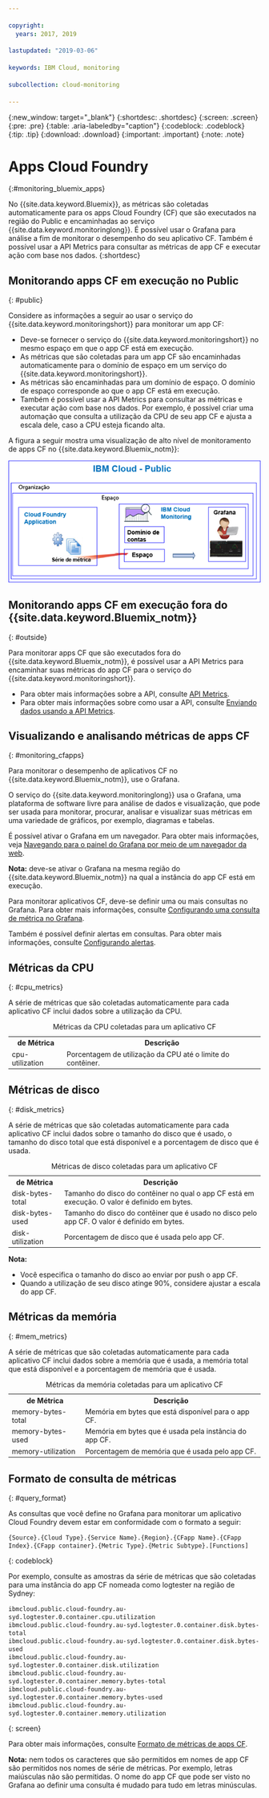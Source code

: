 ```yaml
---

copyright:
  years: 2017, 2019

lastupdated: "2019-03-06"

keywords: IBM Cloud, monitoring

subcollection: cloud-monitoring

---
```


{:new_window: target="_blank"}
{:shortdesc: .shortdesc}
{:screen: .screen}
{:pre: .pre}
{:table: .aria-labeledby="caption"}
{:codeblock: .codeblock}
{:tip: .tip}
{:download: .download}
{:important: .important}
{:note: .note}


# Apps Cloud Foundry
 {:#monitoring_bluemix_apps}

No {{site.data.keyword.Bluemix}}, as métricas são coletadas automaticamente para os apps Cloud Foundry (CF) que são executados na região do Public e encaminhadas ao serviço {{site.data.keyword.monitoringlong}}. É possível usar o Grafana para análise a fim de monitorar o desempenho do seu aplicativo CF. Também é possível usar a API Metrics para consultar as métricas de app CF e executar ação com base nos dados.
{:shortdesc}


## Monitorando apps CF em execução no Public
{: #public}


Considere as informações a seguir ao usar o serviço do {{site.data.keyword.monitoringshort}} para monitorar um app CF:

* Deve-se fornecer o serviço do {{site.data.keyword.monitoringshort}} no mesmo espaço em que o app CF está em execução.
* As métricas que são coletadas para um app CF são encaminhadas automaticamente para o domínio de espaço em um serviço do {{site.data.keyword.monitoringshort}}. 
* As métricas são encaminhadas para um domínio de espaço. O domínio de espaço corresponde ao que o app CF está em execução. 
* Também é possível usar a API Metrics para consultar as métricas e executar ação com base nos dados. Por exemplo, é possível criar uma automação que consulta a utilização da CPU de seu app CF e ajusta a escala dele, caso a CPU esteja ficando alta.

A figura a seguir mostra uma visualização de alto nível de monitoramento de apps CF no {{site.data.keyword.Bluemix_notm}}:

![Visualização de monitoramento de alto nível de apps CF no {{site.data.keyword.Bluemix_notm}}](images/cfapp_metrics_ov.png "Visualização de monitoramento de alto nível de apps CF no {{site.data.keyword.Bluemix_notm}}")

## Monitorando apps CF em execução fora do {{site.data.keyword.Bluemix_notm}}
{: #outside}

Para monitorar apps CF que são executados fora do {{site.data.keyword.Bluemix_notm}}, é possível usar a API Metrics para encaminhar suas métricas do app CF para o serviço do {{site.data.keyword.monitoringshort}}.

* Para obter mais informações sobre a API, consulte [API Metrics](https://console.bluemix.net/apidocs/927-ibm-cloud-monitoring-metrics-api?&language=node#introduction).
* Para obter mais informações sobre como usar a API, consulte [Enviando dados usando a API Metrics](/docs/services/cloud-monitoring/send-metrics?topic=cloud-monitoring-send_data_api#send_data_api).




## Visualizando e analisando métricas de apps CF
{: #monitoring_cfapps}

Para monitorar o desempenho de aplicativos CF no {{site.data.keyword.Bluemix_notm}}, use o Grafana. 

O serviço do {{site.data.keyword.monitoringlong}} usa o Grafana, uma plataforma de software livre para análise de dados e visualização, que pode ser usada para monitorar, procurar, analisar e visualizar suas métricas em uma variedade de gráficos, por exemplo, diagramas e tabelas.

É possível ativar o Grafana em um navegador. Para obter mais informações, veja [Navegando para o painel do Grafana por meio de um navegador da web](/docs/services/cloud-monitoring/grafana?topic=cloud-monitoring-navigating_grafana#launch_grafana_from_browser).

**Nota:** deve-se ativar o Grafana na mesma região do {{site.data.keyword.Bluemix_notm}} na qual a instância do app CF está em execução.


Para monitorar aplicativos CF, deve-se definir uma ou mais consultas no Grafana. Para obter mais informações, consulte [Configurando uma consulta de métrica no Grafana](/docs/services/cloud-monitoring/grafana?topic=cloud-monitoring-define_query#define_query). 

Também é possível definir alertas em consultas. Para obter mais informações, consulte [Configurando alertas](/docs/services/cloud-monitoring?topic=cloud-monitoring-config_alerts_ov#config_alerts_ov).



## Métricas da CPU
{: #cpu_metrics}

A série de métricas que são coletadas automaticamente para cada aplicativo CF inclui dados sobre a utilização da CPU.


<table>
  <caption>Métricas da CPU coletadas para um aplicativo CF</caption>
  <tr>
    <th>de Métrica</th>
    <th>Descrição</th>
  </tr>
  <tr>
    <td>cpu-utilization</td>
    <td>Porcentagem de utilização da CPU até o limite do contêiner.</td>
  </tr>
</table>


## Métricas de disco
{: #disk_metrics}

A série de métricas que são coletadas automaticamente para cada aplicativo CF inclui dados sobre o tamanho do disco que é usado, o tamanho do disco total que está disponível e a porcentagem de disco que é usada.


<table>
  <caption>Métricas de disco coletadas para um aplicativo CF</caption>
  <tr>
    <th>de Métrica</th>
    <th>Descrição</th>
  </tr>
  <tr>
    <td>disk-bytes-total</td>
    <td>Tamanho do disco do contêiner no qual o app CF está em execução. O valor é definido em bytes.</td>
  </tr>
  <tr>
    <td>disk-bytes-used</td>
    <td>Tamanho do disco do contêiner que é usado no disco pelo app CF. O valor é definido em bytes.</td>
  </tr>
  <tr>
    <td>disk-utilization</td>
    <td>Porcentagem de disco que é usada pelo app CF.</td>
  </tr>
</table>

**Nota:** 

* Você especifica o tamanho do disco ao enviar por push o app CF.
* Quando a utilização de seu disco atinge 90%, considere ajustar a escala do app CF.

## Métricas da memória
{: #mem_metrics}

A série de métricas que são coletadas automaticamente para cada aplicativo CF inclui dados sobre a memória que é usada, a memória total que está disponível e a porcentagem de memória que é usada.

<table>
  <caption>Métricas da memória coletadas para um aplicativo CF</caption>
  <tr>
    <th>de Métrica</th>
    <th>Descrição</th>
  </tr>
  <tr>
    <td>memory-bytes-total</td>
    <td>Memória em bytes que está disponível para o app CF.</td>
  </tr>
  <tr>
    <td>memory-bytes-used</td>
    <td>Memória em bytes que é usada pela instância do app CF.</td>
  </tr>
  <tr>
    <td>memory-utilization</td>
    <td>Porcentagem de memória que é usada pelo app CF.</td>
  </tr>
</table>


## Formato de consulta de métricas
{: #query_format}


As consultas que você define no Grafana para monitorar um aplicativo Cloud Foundry devem estar em conformidade com o formato a seguir: 

```
{Source}.{Cloud Type}.{Service Name}.{Region}.{CFapp Name}.{CFapp Index}.{CFapp container}.{Metric Type}.{Metric Subtype}.[Functions]
```
{: codeblock}

Por exemplo, consulte as amostras da série de métricas que são coletadas para uma instância do app CF nomeada como logtester na região de Sydney:

```
ibmcloud.public.cloud-foundry.au-syd.logtester.0.container.cpu.utilization
ibmcloud.public.cloud-foundry.au-syd.logtester.0.container.disk.bytes-total
ibmcloud.public.cloud-foundry.au-syd.logtester.0.container.disk.bytes-used
ibmcloud.public.cloud-foundry.au-syd.logtester.0.container.disk.utilization
ibmcloud.public.cloud-foundry.au-syd.logtester.0.container.memory.bytes-total
ibmcloud.public.cloud-foundry.au-syd.logtester.0.container.memory.bytes-used
ibmcloud.public.cloud-foundry.au-syd.logtester.0.container.memory.utilization
```
{: screen}

Para obter mais informações, consulte [Formato de métricas de apps CF](/docs/services/cloud-monitoring/reference?topic=cloud-monitoring-cfapps_metrics_format#cfapps_metrics_format).

**Nota:** nem todos os caracteres que são permitidos em nomes de app CF são permitidos nos nomes de série de métricas. Por exemplo, letras maiúsculas não são permitidas. O nome do app CF que pode ser visto no Grafana ao definir uma consulta é mudado para tudo em letras minúsculas.




